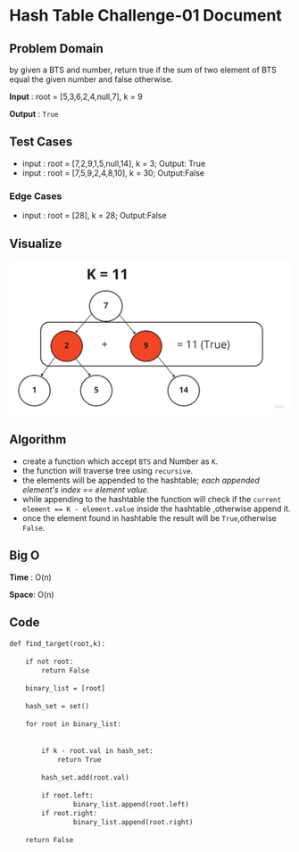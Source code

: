# Hash Table Challenge-01 Document

## Problem Domain

by given a BTS and number, return true if the sum of two element of BTS equal the given number and false otherwise.




**Input** : root = [5,3,6,2,4,null,7], k = 9 

**Output** : `True`

## Test Cases

- input : root = [7,2,9,1,5,null,14], k = 3; Output: True
- input : root = [7,5,9,2,4,8,10], k = 30; Output:False


### Edge Cases

- input : root = [28], k = 28; Output:False




## Visualize

![hash](./linked%20list%20(12).jpg)


## Algorithm


- create a function which accept `BTS` and Number as `K`.
- the function will traverse tree using `recursive`.
- the elements will be appended to the hashtable; *each appended element's index == element value.*
- while appending to the hashtable the function will check if the `current element == K - element.value` inside the hashtable ,otherwise append it. 
- once the element found in hashtable the result will be `True`,otherwise `False`.




## Big O



**Time** :  O(n)

**Space**: O(n)



## Code

```
def find_target(root,k):

    if not root:
        return False

    binary_list = [root]

    hash_set = set()

    for root in binary_list:
        
        
        if k - root.val in hash_set: 
            return True
    
        hash_set.add(root.val)

        if root.left:
                binary_list.append(root.left)
        if root.right:
                binary_list.append(root.right)

    return False


```
